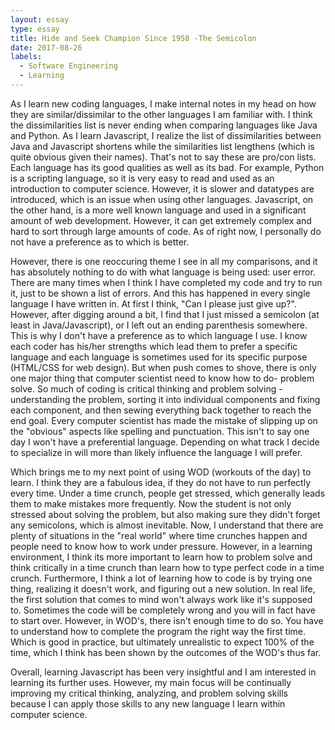 ```yaml
---
layout: essay
type: essay
title: Hide and Seek Champion Since 1958 -The Semicolon
date: 2017-08-26
labels:
  - Software Engineering
  - Learning
---
```



As I learn new coding languages, I make internal notes in my head on how they are similar/dissimilar to the other languages I am familiar with. I think the dissimilarities list is never ending when comparing languages like Java and Python. As I learn Javascript, I realize the list of dissimilarities between Java and Javascript shortens while the similarities list lengthens (which is quite obvious given their names). That's not to say these are pro/con lists. Each language has its good qualities as well as its bad. For example, Python is a scripting language, so it is very easy to read and used as an introduction to computer science. However, it is slower and datatypes are introduced, which is an issue when using other languages. Javascript, on the other hand, is a more well known language and used in a significant amount of web development. However, it can get extremely complex and hard to sort through large amounts of code. As of right now, I personally do not have a preference as to which is better. 

However, there is one reoccuring theme I see in all my comparisons, and it has absolutely nothing to do with what language is being used: user error. There are many times when I think I have completed my code and try to run it, just to be shown a list of errors. And this has happened in every single language I have written in. At first I think, "Can I please just give up?". However, after digging around a bit, I find that I just missed a semicolon (at least in Java/Javascript), or I left out an ending parenthesis somewhere. This is why I don't have a preference as to which language I use. I know each coder has his/her strengths which lead them to prefer a specific language and each language is sometimes used for its specific purpose (HTML/CSS for web design). But when push comes to shove, there is only one major thing that computer scientist need to know how to do- problem solve. So much of coding is critical thinking and problem solving - understanding the problem, sorting it into individual components and fixing each component, and then sewing everything back together to reach the end goal. Every computer scientist has made the mistake of slipping up on the "obvious" aspects like spelling and punctuation. This isn't to say one day I won't have a preferential language. Depending on what track I decide to specialize in will more than likely influence the language I will prefer. 

Which brings me to my next point of using WOD (workouts of the day) to learn. I think they are a fabulous idea, if they do not have to run perfectly every time. Under a time crunch, people get stressed, which generally leads them to make mistakes more frequently. Now the student is not only stressed about solving the problem, but also making sure they didn't forget any semicolons, which is almost inevitable. Now, I understand that there are plenty of situations in the "real world" where time crunches happen and people need to know how to work under pressure. However, in a learning environment, I think its more important to learn how to problem solve and think critically in a time crunch than learn how to type perfect code in a time crunch. Furthermore, I think a lot of learning how to code is by trying one thing, realizing it doesn't work, and figuring out a new solution. In real life, the first solution that comes to mind won't always work like it's supposed to. Sometimes the code will be completely wrong and you will in fact have to start over. However, in WOD's, there isn't enough time to do so. You have to understand how to complete the program the right way the first time. Which is good in practice, but ultimately unrealistic to expect 100% of the time, which I think has been shown by the outcomes of the WOD's thus far.

 Overall, learning Javascript has been very insightful and I am interested in learning its further uses. However, my main focus will be continually improving my critical thinking, analyzing, and problem solving skills because I can apply those skills to any new language I learn within computer science.

